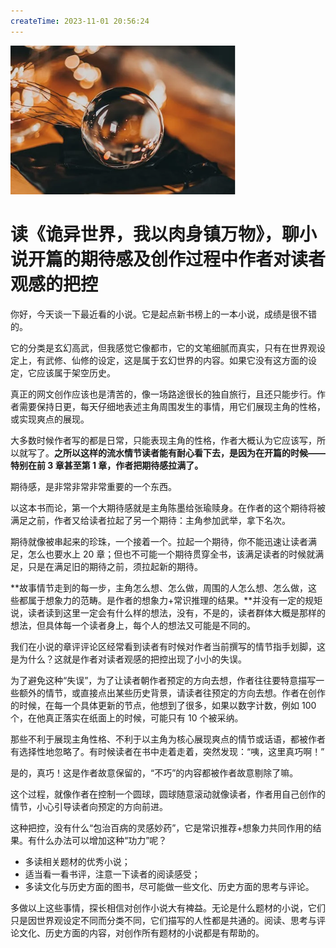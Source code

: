 ```yaml
---
createTime: 2023-11-01 20:56:24
---
```


![Image](assets/F92WBRobgAA3aRt.png)

# 读《诡异世界，我以肉身镇万物》，聊小说开篇的期待感及创作过程中作者对读者观感的把控

你好，今天谈一下最近看的小说。它是起点新书榜上的一本小说，成绩是很不错的。

它的分类是玄幻高武，但我感觉它像都市，它的文笔细腻而真实，只有在世界观设定上，有武修、仙修的设定，这是属于玄幻世界的内容。如果它没有这方面的设定，它应该属于架空历史。

真正的网文创作应该也是清苦的，像一场路途很长的独自旅行，且还只能步行。作者需要保持日更，每天仔细地表述主角周围发生的事情，用它们展现主角的性格，或实现爽点的展现。

大多数时候作者写的都是日常，只能表现主角的性格，作者大概认为它应该写，所以就写了。**之所以这样的流水情节读者能有耐心看下去，是因为在开篇的时候——特别在前 3 章甚至第 1 章，作者把期待感拉满了。**

期待感，是非常非常非常重要的一个东西。

以这本书而论，第一个大期待感就是主角陈墨给张瑜赎身。在作者的这个期待将被满足之前，作者又给读者拉起了另一个期待：主角参加武举，拿下名次。

期待就像被串起来的珍珠，一个接着一个。拉起一个期待，你不能迅速让读者满足，怎么也要水上 20 章；但也不可能一个期待贯穿全书，该满足读者的时候就满足，只是在满足旧的期待之前，须拉起新的期待。

**故事情节走到的每一步，主角怎么想、怎么做，周围的人怎么想、怎么做，这些都属于想象力的范畴。是作者的想象力+常识推理的结果。**并没有一定的规矩说，读者读到这里一定会有什么样的想法，没有，不是的，读者群体大概是那样的想法，但具体每一个读者身上，每个人的想法又可能是不同的。

我们在小说的章评评论区经常看到读者有时候对作者当前撰写的情节指手划脚，这是为什么？这就是作者对读者观感的把控出现了小小的失误。

为了避免这种“失误”，为了让读者朝作者预定的方向去想，作者往往要特意描写一些额外的情节，或直接点出某些历史背景，请读者往预定的方向去想。作者在创作的时候，在每一个具体更新的节点，他想到了很多，如果以数字计数，例如 100 个，在他真正落实在纸面上的时候，可能只有 10 个被采纳。

那些不利于展现主角性格、不利于以主角为核心展现爽点的情节或话语，都被作者有选择性地忽略了。有时候读者在书中走着走着，突然发现：“咦，这里真巧啊！”

是的，真巧！这是作者故意保留的，“不巧”的内容都被作者故意剔除了嘛。

这个过程，就像作者在控制一个圆球，圆球随意滚动就像读者，作者用自己创作的情节，小心引导读者向预定的方向前进。

这种把控，没有什么“包治百病的灵感妙药”，它是常识推荐+想象力共同作用的结果。有什么办法可以增加这种“功力”呢？

- 多读相关题材的优秀小说；
- 适当看一看书评，注意一下读者的阅读感受；
- 多读文化与历史方面的图书，尽可能做一些文化、历史方面的思考与评论。

多做以上这些事情，探长相信对创作小说大有裨益。无论是什么题材的小说，它们只是因世界观设定不同而分类不同，它们描写的人性都是共通的。阅读、思考与评论文化、历史方面的内容，对创作所有题材的小说都是有帮助的。
